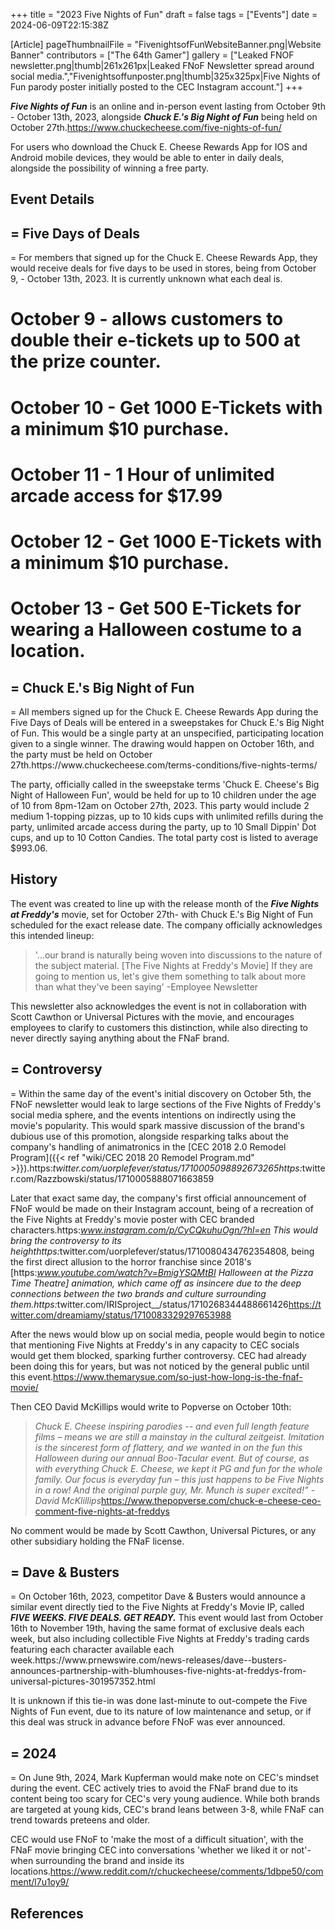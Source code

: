 +++
title = "2023 Five Nights of Fun"
draft = false
tags = ["Events"]
date = 2024-06-09T22:15:38Z

[Article]
pageThumbnailFile = "FivenightsofFunWebsiteBanner.png|Website Banner"
contributors = ["The 64th Gamer"]
gallery = ["Leaked FNOF newsletter.png|thumb|261x261px|Leaked FNoF Newsletter spread around social media.","Fivenightsoffunposter.png|thumb|325x325px|Five Nights of Fun parody poster initially posted to the CEC Instagram account."]
+++


<b><i>Five Nights of Fun</b></i> is an online and in-person event lasting from October 9th - October 13th, 2023, alongside <b><i>Chuck E.'s Big Night of Fun</b></i> being held on October 27th.<ref name=':0'>https://www.chuckecheese.com/five-nights-of-fun/</ref>

For users who download the Chuck E. Cheese Rewards App for IOS and Android mobile devices, they would be able to enter in daily deals, alongside the possibility of winning a free party.<ref name=':0' /> 

<h2> Event Details </h2>

<h2>= Five Days of Deals </h2>=
For members that signed up for the Chuck E. Cheese Rewards App, they would receive deals for five days to be used in stores, being from October 9, - October 13th, 2023. It is currently unknown what each deal is.<ref name=':0' />

# October 9 - allows customers to double their e-tickets up to 500 at the prize counter.
# October 10 - Get 1000 E-Tickets with a minimum $10 purchase.
# October 11 - 1 Hour of unlimited arcade access for $17.99
# October 12 - Get 1000 E-Tickets with a minimum $10 purchase.
# October 13 - Get 500 E-Tickets for wearing a Halloween costume to a location.

<h2>= Chuck E.'s Big Night of Fun </h2>=
All members signed up for the Chuck E. Cheese Rewards App during the Five Days of Deals will be entered in a sweepstakes for Chuck E.'s Big Night of Fun. This would be a single party at an unspecified, participating location given to a single winner. The drawing would happen on October 16th, and the party must be held on October 27th.<ref>https://www.chuckecheese.com/terms-conditions/five-nights-terms/</ref>

The party, officially called in the sweepstake terms 'Chuck E. Cheese's Big Night of Halloween Fun', would be held for up to 10 children under the age of 10 from 8pm-12am on October 27th, 2023. This party would include 2 medium 1-topping pizzas, up to 10 kids cups with unlimited refills during the party, unlimited arcade access during the party, up to 10 Small Dippin' Dot cups, and up to 10 Cotton Candies. The total party cost is listed to average $993.06.

<h2> History </h2>

The event was created to line up with the release month of the <b><i>Five Nights at Freddy's</b></i> movie, set for October 27th- with Chuck E.'s Big Night of Fun scheduled for the exact release date. The company officially acknowledges this intended lineup:<blockquote>'...our brand is naturally being woven into discussions to the nature of the subject material. [The Five Nights at Freddy's Movie] If they are going to mention us, let's give them something to talk about more than what they've been saying' -Employee Newsletter</blockquote>This newsletter also acknowledges the event is not in collaboration with Scott Cawthon or Universal Pictures with the movie, and encourages employees to clarify to customers this distinction, while also directing to never directly saying anything about the FNaF brand.

<h2>= Controversy </h2>=
Within the same day of the event's initial discovery on October 5th, the FNoF newsletter would leak to large sections of the Five Nights of Freddy's social media sphere, and the events intentions on indirectly using the movie's popularity. This would spark massive discussion of the brand's dubious use of this promotion, alongside resparking talks about the company's handling of animatronics in the [CEC 2018 2.0 Remodel Program]({{< ref "wiki/CEC 2018 20 Remodel Program.md" >}}).<ref>https:<i>twitter.com/uorplefever/status/1710005098892673265</ref><ref>https:</i>twitter.com/Razzbowski/status/1710005888071663859</ref>

Later that exact same day, the company's first official announcement of FNoF would be made on their Instagram account, being of a recreation of the Five Nights at Freddy's movie poster with CEC branded characters.<ref>https:<i>www.instagram.com/p/CyCQkuhuOgn/?hl=en</ref> This would bring the controversy to its height<ref>https:</i>twitter.com/uorplefever/status/1710080434762354808</ref>, being the first direct allusion to the horror franchise since 2018's [https:<i>www.youtube.com/watch?v=BmigYSQMtBI Halloween at the Pizza Time Theatre] animation, which came off as insincere due to the deep connections between the two brands and culture surrounding them.<ref>https:</i>twitter.com/IRISproject__/status/1710268344488661426</ref><ref>https://twitter.com/dreamiamy/status/1710083329297653988</ref>

After the news would blow up on social media, people would begin to notice that mentioning Five Nights at Freddy's in any capacity to CEC socials would get them blocked, sparking further controversy. CEC had already been doing this for years, but was not noticed by the general public until this event.<ref>https://www.themarysue.com/so-just-how-long-is-the-fnaf-movie/</ref>

Then CEO David McKillips would write to Popverse on October 10th:<blockquote><i>Chuck E. Cheese inspiring parodies -- and even full length feature films – means we are still a mainstay in the cultural zeitgeist. Imitation is the sincerest form of flattery, and we wanted in on the fun this Halloween during our annual Boo-Tacular event. But of course, as with everything Chuck E. Cheese, we kept it PG and fun for the whole family. Our focus is everyday fun – this just happens to be Five Nights in a row! And the original purple guy, Mr. Munch is super excited!” -David McKlillips</i><ref>https://www.thepopverse.com/chuck-e-cheese-ceo-comment-five-nights-at-freddys</ref></blockquote>No comment would be made by Scott Cawthon, Universal Pictures, or any other subsidiary holding the FNaF license.

<h2>= Dave & Busters </h2>=
On October 16th, 2023, competitor Dave & Busters would announce a similar event directly tied to the Five Nights at Freddy's Movie IP, called <b><i>FIVE WEEKS. FIVE DEALS. GET READY.</b></i>  This event would last from October 16th to November 19th, having the same format of exclusive deals each week, but also including collectible Five Nights at Freddy's trading cards featuring each character available each week.<ref>https://www.prnewswire.com/news-releases/dave--busters-announces-partnership-with-blumhouses-five-nights-at-freddys-from-universal-pictures-301957352.html</ref>

It is unknown if this tie-in was done last-minute to out-compete the Five Nights of Fun event, due to its nature of low maintenance and setup, or if this deal was struck in advance before FNoF was ever announced.

<h2>= 2024 </h2>=
On June 9th, 2024, Mark Kupferman would make note on CEC's mindset during the event. CEC actively tries to avoid the FNaF brand due to its content being too scary for CEC's very young audience. While both brands are targeted at young kids, CEC's brand leans between 3-8, while FNaF can trend towards preteens and older.

CEC would use FNoF to 'make the most of a difficult situation', with the FNaF movie bringing CEC into conversations 'whether we liked it or not'- when surrounding the brand and inside its locations.<ref>https://www.reddit.com/r/chuckecheese/comments/1dbpe50/comment/l7u1oy9/</ref>




<h2> References </h2>